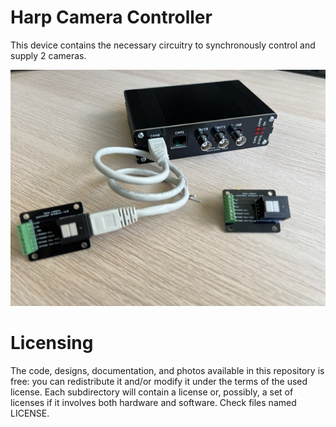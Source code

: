 # Harp Camera Controller

This device contains the necessary circuitry to synchronously control and supply 2 cameras.

![DeviceFront](Assets/device.jpg)

# Licensing

The code, designs, documentation, and photos available in this repository is free: you can redistribute it and/or modify it under the terms of the used license.
Each subdirectory will contain a license or, possibly, a set of licenses if it involves both hardware and software. Check files named LICENSE.